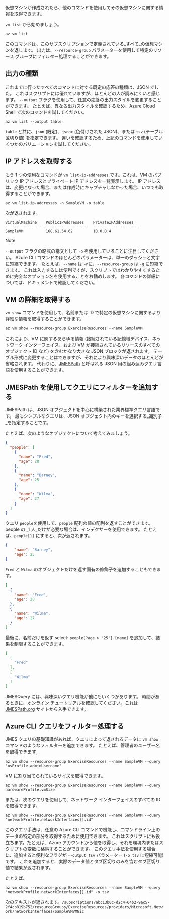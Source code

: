 仮想マシンが作成されたら、他のコマンドを使用してその仮想マシンに関する情報を取得できます。

`vm list` から始めましょう。

```azurecli
az vm list
```

このコマンドは、このサブスクリプションで定義されている_すべて_の仮想マシンを返します。 出力は、`--resource-group` パラメーターを使用して特定のリソース グループにフィルター処理することができます。 

## <a name="output-types"></a>出力の種類
これまでに行ったすべてのコマンドに対する既定の応答の種類は、JSON でした。 これはスクリプトには優れていますが、ほとんどの人が読みにくいと感じます。 `--output` フラグを使用して、任意の応答の出力スタイルを変更することができます。 たとえば、異なる出力スタイルを確認するため、Azure Cloud Shell で次のコマンドを試してください。

```azurecli
az vm list --output table
```

`table` と共に、`json` (既定)、`jsonc` (色付けされた JSON)、または `tsv` (テーブル区切り値) を指定できます。 違いを確認するため、上記のコマンドを使用していくつかのバリエーションを試してください。

## <a name="getting-the-ip-address"></a>IP アドレスを取得する

もう 1 つの便利なコマンドが `vm list-ip-addresses` です。これは、VM のパブリック IP アドレスとプライベート IP アドレスを一覧表示します。 IP アドレスは、変更になった場合、または作成時にキャプチャしなかった場合、いつでも取得することができます。

```azurecli
az vm list-ip-addresses -n SampleVM -o table
```

次が返されます。

```
VirtualMachine    PublicIPAddresses    PrivateIPAddresses
----------------  -------------------  --------------------
SampleVM          168.61.54.62         10.0.0.4
```

> [!NOTE]
> `--output` フラグの略式の構文として `-o` を使用していることに注目してください。 Azure CLI コマンドのほとんどのパラメーターは、単一のダッシュと文字に短縮できます。 たとえば、`--name` は `-n`に、`--resource-group` は `-g` に短縮できます。 これは入力するには便利ですが、スクリプトではわかりやすくするために完全なオプション名を使用することをお勧めします。 各コマンドの詳細については、ドキュメントで確認してください。

## <a name="getting-vm-details"></a>VM の詳細を取得する

`vm show` コマンドを使用して、名前または ID で特定の仮想マシンに関するより詳細な情報を取得することができます。

```azurecli
az vm show --resource-group ExerciseResources --name SampleVM
```

これにより、VM に関するあらゆる情報 (接続されている記憶域デバイス、ネットワーク インターフェイス、および VM が接続されているリソースのすべてのオブジェクト ID など) を含むかなり大きな JSON ブロックが返されます。 テーブル形式に変更することはできますが、それにより興味深いデータのほとんどが省略されます。 代わりに、[JMESPath](http://jmespath.org/) と呼ばれる JSON 用の組み込みクエリ言語を使用することができます。

## <a name="adding-filters-to-queries-with-jmespath"></a>JMESPath を使用してクエリにフィルターを追加する

JMESPath は、JSON オブジェクトを中心に構築された業界標準クエリ言語です。 最もシンプルなクエリは、JSON オブジェクト内のキーを選択する_識別子_を指定することです。

たとえば、次のようなオブジェクトについて考えてみましょう。

```json
{
  "people": [
    {
      "name": "Fred",
      "age": 28
    },
    {
      "name": "Barney",
      "age": 25
    },
    {
      "name": "Wilma",
      "age": 27
    }
  ]
}
```

クエリ `people`を使用して、`people` 配列の値の配列を返すことができます。 people の _1 人_だけが必要な場合は、インデクサーを使用できます。 たとえば、`people[1]` にすると、次が返されます。

```json
{
    "name": "Barney",
    "age": 25
}
```

`Fred` と `Wilma` のオブジェクトだけを返す固有の修飾子を追加することもできます。 

```json
[
  {
    "name": "Fred",
    "age": 28
  },
  {
    "name": "Wilma",
    "age": 27
  }
]
```

最後に、名前だけを返す select: `people[?age > '25'].[name]` を追加して、結果を制限することができます。

```json
[
  [
    "Fred"
  ],
  [
    "Wilma"
  ]
]
```

JMESQuery には、興味深いクエリ機能が他にもいくつかあります。 時間があるときに、[オンライン チュートリアル](http://jmespath.org/tutorial.html)を確認してください。これは [JMESPath.org](http://jmespath.org/) サイトから入手できます。

## <a name="filtering-our-azure-cli-queries"></a>Azure CLI クエリをフィルター処理する

JMES クエリの基礎知識があれば、クエリによって返されるデータに `vm show` コマンドのようなフィルターを追加できます。 たとえば、管理者のユーザー名を取得できます。

```azurecli
az vm show --resource-group ExerciseResources --name SampleVM --query "osProfile.adminUsername"
```

VM に割り当てられているサイズを取得できます。

```azurecli
az vm show --resource-group ExerciseResources --name SampleVM --query hardwareProfile.vmSize
```

または、次のクエリを使用して、ネットワーク インターフェイスのすべての ID を取得できます。

```azurecli
az vm show --resource-group ExerciseResources --name SampleVM --query "networkProfile.networkInterfaces[].id"
```

このクエリ手法は、任意の Azure CLI コマンドで機能し、コマンドライン上のデータの特定の部分を取得するために使用できます。 これはスクリプトにも役立ちます。たとえば、Azure アカウントから値を取得し、それを環境内またはスクリプトの変数に格納することができます。 このクエリ手法を使用する場合に、追加すると便利なフラグが `--output tsv` パラメーター (`-o tsv` に短縮可能) です。 これを追加すると、実際のデータ値とタブ区切りのみを含むタブ区切り値で結果が返されます。

たとえば、

```azurecli
az vm show --resource-group ExerciseResources --name SampleVM --query "networkProfile.networkInterfaces[].id" -o tsv
```

次のテキストが返されます。`/subscriptions/abc13b0c-d2c4-64b2-9ac5-2f4cb819b752/resourceGroups/ExerciseResources/providers/Microsoft.Network/networkInterfaces/SampleVMVMNic`
